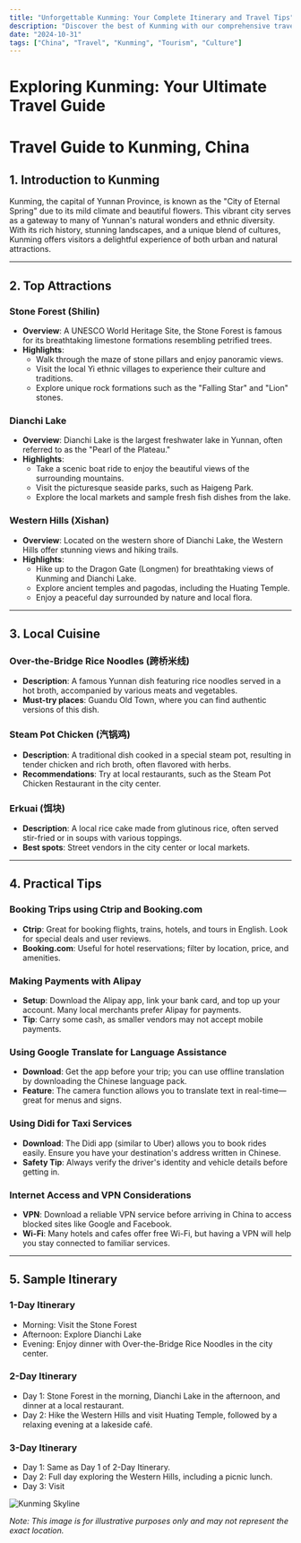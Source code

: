 ```yaml
---
title: "Unforgettable Kunming: Your Complete Itinerary and Travel Tips"
description: "Discover the best of Kunming with our comprehensive travel guide. Explore top attractions, savor local cuisine, and get insider tips for an unforgettable Chinese adventure."
date: "2024-10-31"
tags: ["China", "Travel", "Kunming", "Tourism", "Culture"]
---
```


# Exploring Kunming: Your Ultimate Travel Guide

# Travel Guide to Kunming, China

## 1. Introduction to Kunming
Kunming, the capital of Yunnan Province, is known as the "City of Eternal Spring" due to its mild climate and beautiful flowers. This vibrant city serves as a gateway to many of Yunnan's natural wonders and ethnic diversity. With its rich history, stunning landscapes, and a unique blend of cultures, Kunming offers visitors a delightful experience of both urban and natural attractions.

---

## 2. Top Attractions

### Stone Forest (Shilin)
- **Overview**: A UNESCO World Heritage Site, the Stone Forest is famous for its breathtaking limestone formations resembling petrified trees.
- **Highlights**:
  - Walk through the maze of stone pillars and enjoy panoramic views.
  - Visit the local Yi ethnic villages to experience their culture and traditions.
  - Explore unique rock formations such as the "Falling Star" and "Lion" stones.

### Dianchi Lake
- **Overview**: Dianchi Lake is the largest freshwater lake in Yunnan, often referred to as the "Pearl of the Plateau."
- **Highlights**:
  - Take a scenic boat ride to enjoy the beautiful views of the surrounding mountains.
  - Visit the picturesque seaside parks, such as Haigeng Park.
  - Explore the local markets and sample fresh fish dishes from the lake.

### Western Hills (Xishan)
- **Overview**: Located on the western shore of Dianchi Lake, the Western Hills offer stunning views and hiking trails.
- **Highlights**:
  - Hike up to the Dragon Gate (Longmen) for breathtaking views of Kunming and Dianchi Lake.
  - Explore ancient temples and pagodas, including the Huating Temple.
  - Enjoy a peaceful day surrounded by nature and local flora.

---

## 3. Local Cuisine

### Over-the-Bridge Rice Noodles (跨桥米线)
- **Description**: A famous Yunnan dish featuring rice noodles served in a hot broth, accompanied by various meats and vegetables.
- **Must-try places**:  Guandu Old Town, where you can find authentic versions of this dish.

### Steam Pot Chicken (汽锅鸡)
- **Description**: A traditional dish cooked in a special steam pot, resulting in tender chicken and rich broth, often flavored with herbs.
- **Recommendations**: Try at local restaurants, such as the Steam Pot Chicken Restaurant in the city center.

### Erkuai (饵块)
- **Description**: A local rice cake made from glutinous rice, often served stir-fried or in soups with various toppings.
- **Best spots**: Street vendors in the city center or local markets.

---

## 4. Practical Tips

### Booking Trips using Ctrip and Booking.com
- **Ctrip**: Great for booking flights, trains, hotels, and tours in English. Look for special deals and user reviews.
- **Booking.com**: Useful for hotel reservations; filter by location, price, and amenities.

### Making Payments with Alipay
- **Setup**: Download the Alipay app, link your bank card, and top up your account. Many local merchants prefer Alipay for payments.
- **Tip**: Carry some cash, as smaller vendors may not accept mobile payments.

### Using Google Translate for Language Assistance
- **Download**: Get the app before your trip; you can use offline translation by downloading the Chinese language pack.
- **Feature**: The camera function allows you to translate text in real-time—great for menus and signs.

### Using Didi for Taxi Services
- **Download**: The Didi app (similar to Uber) allows you to book rides easily. Ensure you have your destination's address written in Chinese.
- **Safety Tip**: Always verify the driver's identity and vehicle details before getting in.

### Internet Access and VPN Considerations
- **VPN**: Download a reliable VPN service before arriving in China to access blocked sites like Google and Facebook.
- **Wi-Fi**: Many hotels and cafes offer free Wi-Fi, but having a VPN will help you stay connected to familiar services.

---

## 5. Sample Itinerary

### 1-Day Itinerary
- Morning: Visit the Stone Forest
- Afternoon: Explore Dianchi Lake
- Evening: Enjoy dinner with Over-the-Bridge Rice Noodles in the city center.

### 2-Day Itinerary
- Day 1: Stone Forest in the morning, Dianchi Lake in the afternoon, and dinner at a local restaurant.
- Day 2: Hike the Western Hills and visit Huating Temple, followed by a relaxing evening at a lakeside café.

### 3-Day Itinerary
- Day 1: Same as Day 1 of 2-Day Itinerary.
- Day 2: Full day exploring the Western Hills, including a picnic lunch.
- Day 3: Visit

<img src="https://source.unsplash.com/1600x900/?Kunming,cityscape" alt="Kunming Skyline" loading="lazy">

*Note: This image is for illustrative purposes only and may not represent the exact location.*

